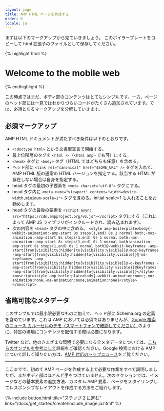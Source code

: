 ```yaml
---
layout: page
title: AMP HTML ページを作成する
order: 0
locale: ja
---
```


まずは以下のマークアップから見ていきましょう。
このボイラープレートをコピーして html 拡張子のファイルとして保存してください。

{% highlight html %}
<!doctype html>
<html amp lang="en">
  <head>
    <meta charset="utf-8">
    <title>Hello, AMPs</title>
    <link rel="canonical" href="http://example.ampproject.org/article-metadata.html" />
    <meta name="viewport" content="width=device-width,minimum-scale=1,initial-scale=1">
    <script type="application/ld+json">
      {
        "@context": "http://schema.org",
        "@type": "NewsArticle",
        "headline": "Open-source framework for publishing content",
        "datePublished": "2015-10-07T12:02:41Z",
        "image": [
          "logo.jpg"
        ]
      }
    </script>
    <style amp-boilerplate>body{-webkit-animation:-amp-start 8s steps(1,end) 0s 1 normal both;-moz-animation:-amp-start 8s steps(1,end) 0s 1 normal both;-ms-animation:-amp-start 8s steps(1,end) 0s 1 normal both;animation:-amp-start 8s steps(1,end) 0s 1 normal both}@-webkit-keyframes -amp-start{from{visibility:hidden}to{visibility:visible}}@-moz-keyframes -amp-start{from{visibility:hidden}to{visibility:visible}}@-ms-keyframes -amp-start{from{visibility:hidden}to{visibility:visible}}@-o-keyframes -amp-start{from{visibility:hidden}to{visibility:visible}}@keyframes -amp-start{from{visibility:hidden}to{visibility:visible}}</style><noscript><style amp-boilerplate>body{-webkit-animation:none;-moz-animation:none;-ms-animation:none;animation:none}</style></noscript>
    <script async src="https://cdn.ampproject.org/v0.js"></script>
  </head>
  <body>
    <h1>Welcome to the mobile web</h1>
  </body>
</html>
{% endhighlight %}

この時点ではまだ、ボディ部のコンテンツはとてもシンプルです。一方、ページのヘッド部には一見ではわかりづらいコードがたくさん追加されています。では、必須となるマークアップを分解していきます。

## 必須マークアップ

AMP HTML ドキュメントが満たすべき条件は以下のとおりです。

  - `<!doctype html>` という文書型宣言で開始する。
  - 最上位階層のタグを `<html ⚡>`（`<html amp>` でも可）にする。
  - `<head>` タグと `<body>` タグ（HTML ではどちらも任意）を含める。
  - ヘッド部に `<link rel="canonical" href="$SOME_URL" />` タグを入れて、AMP HTML 版の通常の HTML バージョンを指定する。該当する HTML が存在しない場合は自身を指定する。
  - head タグの最初の子要素を `<meta charset="utf-8">` タグにする。
  - head タグ内に `<meta name="viewport" content="width=device-width,minimum-scale=1">` タグを含める。initial-scale=1 も入れることをお勧めします。
  - head タグの最後の要素を `<script async src="https://cdn.ampproject.org/v0.js"></script>` タグにする（これによって AMP JS ライブラリがインクルードされ、読み込まれます）。
  - 次の内容を `<head>` タグの中に含める。
    `<style amp-boilerplate>body{-webkit-animation:-amp-start 8s steps(1,end) 0s 1 normal both;-moz-animation:-amp-start 8s steps(1,end) 0s 1 normal both;-ms-animation:-amp-start 8s steps(1,end) 0s 1 normal both;animation:-amp-start 8s steps(1,end) 0s 1 normal both}@-webkit-keyframes -amp-start{from{visibility:hidden}to{visibility:visible}}@-moz-keyframes -amp-start{from{visibility:hidden}to{visibility:visible}}@-ms-keyframes -amp-start{from{visibility:hidden}to{visibility:visible}}@-o-keyframes -amp-start{from{visibility:hidden}to{visibility:visible}}@keyframes -amp-start{from{visibility:hidden}to{visibility:visible}}</style><noscript><style amp-boilerplate>body{-webkit-animation:none;-moz-animation:none;-ms-animation:none;animation:none}</style></noscript>`

## 省略可能なメタデータ

このサンプルでは最小限必要なものに加えて、ヘッド部に Schema.org の定義を含めています。これは AMP においては必須ではありませんが、[Google 検索のニュース カルーセルのデモ（スマートフォンで確認してください）](https://g.co/ampdemo)のように、特定の環境にコンテンツを配信する際は必要になります。

Twitter など、他のさまざまな環境で必要になる全メタデータについては、[こちらのサンプルを参考にして](https://github.com/ampproject/amphtml/tree/master/examples/metadata-examples)詳細をご確認ください。Google 検索における AMP について詳しく知りたい方は、[AMP 対応のトップニュース](https://developers.google.com/structured-data/carousels/top-stories)をご覧ください。

<hr>

ここまでで、初めて AMP ページを作成する上で必要な作業をすべて説明しましたが、まだボディ部はほとんど手をつけていません。次のセクションでは、イメージなどの基本要素の追加方法、カスタム AMP 要素、ページをスタイリングしてレスポンシブなレイアウトを作成する方法をご紹介します。

{% include button.html title="ステップ 2 に進む" link="/docs/get_started/create/include_image.ja.html" %}
